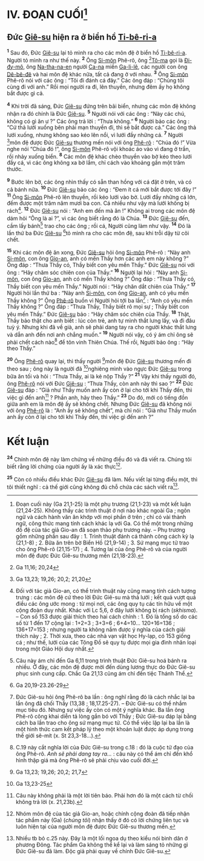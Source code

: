 # IV. ĐOẠN CUỐI[^1-7a754d7c-5ce4-46bf-aae2-0ccea93e473a]

## Đức [Giê-su]() hiện ra ở biển hồ [Ti-bê-ri-a]()

<sup><b>1</b></sup> Sau đó, Đức [Giê-su]() lại tỏ mình ra cho các môn đệ ở biển hồ [Ti-bê-ri-a](). Người tỏ mình ra như thế này. <sup><b>2</b></sup> Ông [Si-môn]() Phê-rô, ông [^1@-7a754d7c-5ce4-46bf-aae2-0ccea93e473a][Tô-ma]() gọi là [Đi-đy-mô](), ông [Na-tha-na-en]() người [Ca-na]() miền [Ga-li-lê](), các người con ông [Dê-bê-đê]() và hai môn đệ khác nữa, tất cả đang ở với nhau. <sup><b>3</b></sup> Ông [Si-môn]() Phê-rô nói với các ông : “Tôi đi đánh cá đây.” Các ông đáp : “Chúng tôi cùng đi với anh.” Rồi mọi người ra đi, lên thuyền, nhưng đêm ấy họ không bắt được gì cả.

<sup><b>4</b></sup> Khi trời đã sáng, Đức [Giê-su]() đứng trên bãi biển, nhưng các môn đệ không nhận ra đó chính là Đức [Giê-su](). <sup><b>5</b></sup> Người nói với các ông : “Này các chú, không có gì ăn ư ?” Các ông trả lời : “Thưa không.” <sup><b>6</b></sup> Người bảo các ông : “Cứ thả lưới xuống bên phải mạn thuyền đi, thì sẽ bắt được cá.” Các ông thả lưới xuống, nhưng không sao kéo lên nổi, vì lưới đầy những cá. <sup><b>7</b></sup> Người [^2@-7a754d7c-5ce4-46bf-aae2-0ccea93e473a]môn đệ được Đức [Giê-su]() thương mến nói với ông [Phê-rô]() : “Chúa đó !” Vừa nghe nói “Chúa đó !”, ông [Si-môn]() Phê-rô vội khoác áo vào vì đang ở trần, rồi nhảy xuống biển. <sup><b>8</b></sup> Các môn đệ khác chèo thuyền vào bờ kéo theo lưới đầy cá, vì các ông không xa bờ lắm, chỉ cách vào khoảng gần một trăm thước.

<sup><b>9</b></sup> Bước lên bờ, các ông nhìn thấy có sẵn than hồng với cá đặt ở trên, và có cả bánh nữa. <sup><b>10</b></sup> Đức [Giê-su]() bảo các ông : “Đem ít cá mới bắt được tới đây !” <sup><b>11</b></sup> Ông [Si-môn]() Phê-rô lên thuyền, rồi kéo lưới vào bờ. Lưới đầy những cá lớn, đếm được một trăm năm mươi ba con. Cá nhiều như vậy mà lưới không bị rách[^2-7a754d7c-5ce4-46bf-aae2-0ccea93e473a]. <sup><b>12</b></sup> Đức [Giê-su]() nói : “Anh em đến mà ăn !” Không ai trong các môn đệ dám hỏi “Ông là ai ?”, vì các ông biết rằng đó là Chúa. <sup><b>13</b></sup> Đức [Giê-su]() đến, cầm lấy bánh[^3-7a754d7c-5ce4-46bf-aae2-0ccea93e473a] trao cho các ông ; rồi cá, Người cũng làm như vậy. <sup><b>14</b></sup> Đó là lần thứ ba Đức [Giê-su]() [^3@-7a754d7c-5ce4-46bf-aae2-0ccea93e473a]tỏ mình ra cho các môn đệ, sau khi trỗi dậy từ cõi chết.

<sup><b>15</b></sup> Khi các môn đệ ăn xong, Đức [Giê-su]() hỏi ông [Si-môn]() Phê-rô : “Này anh [Si-môn](), con ông [Gio-an](), anh có mến Thầy hơn các anh em này không ?” Ông đáp : “Thưa Thầy có, Thầy biết con yêu mến Thầy.” Đức [Giê-su]() nói với ông : “Hãy chăm sóc chiên con của Thầy.” <sup><b>16</b></sup> Người lại hỏi : “Này anh [Si-môn](), con ông [Gio-an](), anh có mến Thầy không ?” Ông đáp : “Thưa Thầy có, Thầy biết con yêu mến Thầy.” Người nói : “Hãy chăn dắt chiên của Thầy.” <sup><b>17</b></sup> Người hỏi lần thứ ba : “Này anh [Si-môn](), con ông [Gio-an](), anh có yêu mến Thầy không ?” Ông [Phê-rô]() buồn vì Người hỏi tới ba lần[^4-7a754d7c-5ce4-46bf-aae2-0ccea93e473a] : “Anh có yêu mến Thầy không ?” Ông đáp : “Thưa Thầy, Thầy biết rõ mọi sự ; Thầy biết con yêu mến Thầy.” Đức [Giê-su]() bảo : “Hãy chăm sóc chiên của Thầy. <sup><b>18</b></sup> Thật, Thầy bảo thật cho anh biết : lúc còn trẻ, anh tự mình thắt lưng lấy, và đi đâu tuỳ ý. Nhưng khi đã về già, anh sẽ phải dang tay ra cho người khác thắt lưng và dẫn anh đến nơi anh chẳng muốn.” <sup><b>19</b></sup> Người nói vậy, có ý ám chỉ ông sẽ phải chết cách nào[^5-7a754d7c-5ce4-46bf-aae2-0ccea93e473a] để tôn vinh Thiên Chúa. Thế rồi, Người bảo ông : “Hãy theo Thầy.”

<sup><b>20</b></sup> Ông [Phê-rô]() quay lại, thì thấy người [^4@-7a754d7c-5ce4-46bf-aae2-0ccea93e473a]môn đệ Đức [Giê-su]() thương mến đi theo sau ; ông này là người đã [^5@-7a754d7c-5ce4-46bf-aae2-0ccea93e473a]nghiêng mình vào ngực Đức [Giê-su]() trong bữa ăn tối và hỏi : “Thưa Thầy, ai là kẻ nộp Thầy ?” <sup><b>21</b></sup> Vậy khi thấy người đó, ông [Phê-rô]() nói với Đức [Giê-su]() : “Thưa Thầy, còn anh này thì sao ?” <sup><b>22</b></sup> Đức [Giê-su]() đáp : “Giả như Thầy muốn anh ấy còn ở lại cho tới khi Thầy đến, thì việc gì đến anh[^6-7a754d7c-5ce4-46bf-aae2-0ccea93e473a] ? Phần anh, hãy theo Thầy.” <sup><b>23</b></sup> Do đó, mới có tiếng đồn giữa anh em là môn đệ ấy sẽ không chết. Nhưng Đức [Giê-su]() đã không nói với ông [Phê-rô]() là : “Anh ấy sẽ không chết”, mà chỉ nói : “Giả như Thầy muốn anh ấy còn ở lại cho tới khi Thầy đến, thì việc gì đến anh ?”

# Kết luận

<sup><b>24</b></sup> Chính môn đệ này làm chứng về những điều đó và đã viết ra. Chúng tôi biết rằng lời chứng của người ấy là xác thực[^7-7a754d7c-5ce4-46bf-aae2-0ccea93e473a].

<sup><b>25</b></sup> Còn có nhiều điều khác Đức [Giê-su]() đã làm. Nếu viết lại từng điều một, thì tôi thiết nghĩ : cả thế giới cũng không đủ chỗ chứa các sách viết ra[^8-7a754d7c-5ce4-46bf-aae2-0ccea93e473a].

[^1-7a754d7c-5ce4-46bf-aae2-0ccea93e473a]: Đoạn cuối này (Ga 21,1-25) là một phụ trương (21,1-23) và một kết luận (21,24-25). Không thấy các trình thuật ở nơi nào khác ngoài Ga ; ngôn ngữ và cách hành văn ăn khớp với mọi phần ở trên ; chỉ có vài thành ngữ, công thức mang tính cách khác lạ với Ga. Có thể một trong những đồ đệ của tác giả Gio-an đã soạn thảo phụ trương này. – Phụ trương gồm những phần sau đây : 1. Trình thuật đánh cá thành công cách kỳ lạ (21,1-8) ; 2. Bữa ăn trên bờ Biển Hồ (21,9-14) ; 3. Sứ mạng mục tử trao cho ông Phê-rô (21,15-17) ; 4. Tương lai của ông Phê-rô và của người môn đệ được Đức Giê-su thương mến (21,18-23).

[^2-7a754d7c-5ce4-46bf-aae2-0ccea93e473a]: Đối với tác giả Gio-an, có thể trình thuật này cũng mang tính cách tượng trưng : các môn đệ cứ theo lời Đức Giê-su mà thả lưới ; kết quả vượt quá điều các ông ước mong : từ mọi nơi, các ông quy tụ các tín hữu về một cộng đoàn duy nhất. Khác với Lc 5,6, ở đây lưới không bị rách (_skhisma_). – Con số 153 được giải thích theo hai cách chính : 1. Đó là tổng số do các số từ 1 đến 17 cộng lại : 1+2=3 ; 3+3=6 ; 6+4=10... 120+16=136 ; 136+17=153 ; nhưng người ta không nắm được ý nghĩa của cách giải thích này ; 2. Thời xưa, theo các nhà vạn vật học Hy-lạp, có 153 giống cá ; như thế, lưới của các Tông Đồ sẽ quy tụ được mọi gia đình nhân loại trong một Giáo Hội duy nhất.

[^3-7a754d7c-5ce4-46bf-aae2-0ccea93e473a]: Câu này ám chỉ đến Ga 6,11 trong trình thuật Đức Giê-su hoá bánh ra nhiều. Ở đây, các môn đệ được mời đến dùng lương thực do Đức Giê-su phục sinh cung cấp. Chắc Ga 21,13 cũng ám chỉ đến tiệc Thánh Thể.

[^4-7a754d7c-5ce4-46bf-aae2-0ccea93e473a]: Đức Giê-su hỏi ông Phê-rô ba lần : ông nghĩ rằng đó là cách nhắc lại ba lần ông đã chối Thầy (13,38 ; 18,17.25-27). – Đức Giê-su có thể nhắm mục tiêu đó. Nhưng sự việc ấy còn có một ý nghĩa khác. Ba lần ông Phê-rô công khai diễn tả lòng gắn bó với Thầy ; Đức Giê-su đáp lại bằng cách ba lần trao cho ông sứ mạng mục tử. Có thể việc lặp lại ba lần là một hình thức cam kết pháp lý theo một khoản luật được áp dụng trong thế giới sê-mít (x. St 23,3-18...).

[^5-7a754d7c-5ce4-46bf-aae2-0ccea93e473a]: C.19 này cắt nghĩa lời của Đức Giê-su trong c.18 : đó là cuộc tử đạo của ông Phê-rô. _Anh sẽ phải dang tay ra..._ : câu này có thể ám chỉ đến khổ hình thập giá mà ông Phê-rô sẽ phải chịu vào cuối đời.

[^6-7a754d7c-5ce4-46bf-aae2-0ccea93e473a]: Câu này không phải là một lời tiên báo. Phải hơn đó là một cách từ chối không trả lời (x. 21,23b).

[^7-7a754d7c-5ce4-46bf-aae2-0ccea93e473a]: Nhóm môn đệ của tác giả Gio-an, hoặc chính cộng đoàn đã tiếp nhận tác phẩm này (Ga) (_chúng tôi_) nhận thấy ở đó có lời chứng liên tục và luôn hiện tại của người môn đệ được Đức Giê-su thương mến.

[^8-7a754d7c-5ce4-46bf-aae2-0ccea93e473a]: Nhiều tb bỏ c.25 này. Đây là một lối ngoa dụ theo kiểu nói bình dân ở phương Đông. Tác phẩm Ga không thể kể lại và làm sáng tỏ những gì Đức Giê-su đã làm. Độc giả phải quay về chính Đức Giê-su.

[^1@-7a754d7c-5ce4-46bf-aae2-0ccea93e473a]: Ga 11,16; 20,24

[^2@-7a754d7c-5ce4-46bf-aae2-0ccea93e473a]: Ga 13,23; 19,26; 20,2; 21,20

[^3@-7a754d7c-5ce4-46bf-aae2-0ccea93e473a]: Ga 20,19-23.26-29

[^4@-7a754d7c-5ce4-46bf-aae2-0ccea93e473a]: Ga 13,23; 19,26; 20,2; 21,7

[^5@-7a754d7c-5ce4-46bf-aae2-0ccea93e473a]: Ga 13,23-25
